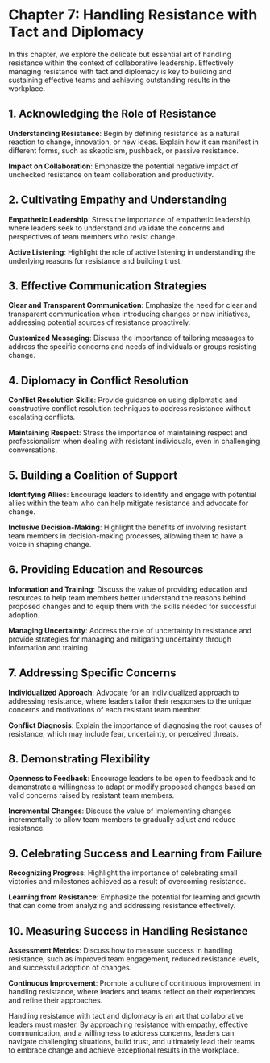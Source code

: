 Chapter 7: Handling Resistance with Tact and Diplomacy
======================================================

In this chapter, we explore the delicate but essential art of handling resistance within the context of collaborative leadership. Effectively managing resistance with tact and diplomacy is key to building and sustaining effective teams and achieving outstanding results in the workplace.

**1. Acknowledging the Role of Resistance**
-------------------------------------------

**Understanding Resistance**: Begin by defining resistance as a natural reaction to change, innovation, or new ideas. Explain how it can manifest in different forms, such as skepticism, pushback, or passive resistance.

**Impact on Collaboration**: Emphasize the potential negative impact of unchecked resistance on team collaboration and productivity.

**2. Cultivating Empathy and Understanding**
--------------------------------------------

**Empathetic Leadership**: Stress the importance of empathetic leadership, where leaders seek to understand and validate the concerns and perspectives of team members who resist change.

**Active Listening**: Highlight the role of active listening in understanding the underlying reasons for resistance and building trust.

**3. Effective Communication Strategies**
-----------------------------------------

**Clear and Transparent Communication**: Emphasize the need for clear and transparent communication when introducing changes or new initiatives, addressing potential sources of resistance proactively.

**Customized Messaging**: Discuss the importance of tailoring messages to address the specific concerns and needs of individuals or groups resisting change.

**4. Diplomacy in Conflict Resolution**
---------------------------------------

**Conflict Resolution Skills**: Provide guidance on using diplomatic and constructive conflict resolution techniques to address resistance without escalating conflicts.

**Maintaining Respect**: Stress the importance of maintaining respect and professionalism when dealing with resistant individuals, even in challenging conversations.

**5. Building a Coalition of Support**
--------------------------------------

**Identifying Allies**: Encourage leaders to identify and engage with potential allies within the team who can help mitigate resistance and advocate for change.

**Inclusive Decision-Making**: Highlight the benefits of involving resistant team members in decision-making processes, allowing them to have a voice in shaping change.

**6. Providing Education and Resources**
----------------------------------------

**Information and Training**: Discuss the value of providing education and resources to help team members better understand the reasons behind proposed changes and to equip them with the skills needed for successful adoption.

**Managing Uncertainty**: Address the role of uncertainty in resistance and provide strategies for managing and mitigating uncertainty through information and training.

**7. Addressing Specific Concerns**
-----------------------------------

**Individualized Approach**: Advocate for an individualized approach to addressing resistance, where leaders tailor their responses to the unique concerns and motivations of each resistant team member.

**Conflict Diagnosis**: Explain the importance of diagnosing the root causes of resistance, which may include fear, uncertainty, or perceived threats.

**8. Demonstrating Flexibility**
--------------------------------

**Openness to Feedback**: Encourage leaders to be open to feedback and to demonstrate a willingness to adapt or modify proposed changes based on valid concerns raised by resistant team members.

**Incremental Changes**: Discuss the value of implementing changes incrementally to allow team members to gradually adjust and reduce resistance.

**9. Celebrating Success and Learning from Failure**
----------------------------------------------------

**Recognizing Progress**: Highlight the importance of celebrating small victories and milestones achieved as a result of overcoming resistance.

**Learning from Resistance**: Emphasize the potential for learning and growth that can come from analyzing and addressing resistance effectively.

**10. Measuring Success in Handling Resistance**
------------------------------------------------

**Assessment Metrics**: Discuss how to measure success in handling resistance, such as improved team engagement, reduced resistance levels, and successful adoption of changes.

**Continuous Improvement**: Promote a culture of continuous improvement in handling resistance, where leaders and teams reflect on their experiences and refine their approaches.

Handling resistance with tact and diplomacy is an art that collaborative leaders must master. By approaching resistance with empathy, effective communication, and a willingness to address concerns, leaders can navigate challenging situations, build trust, and ultimately lead their teams to embrace change and achieve exceptional results in the workplace.
